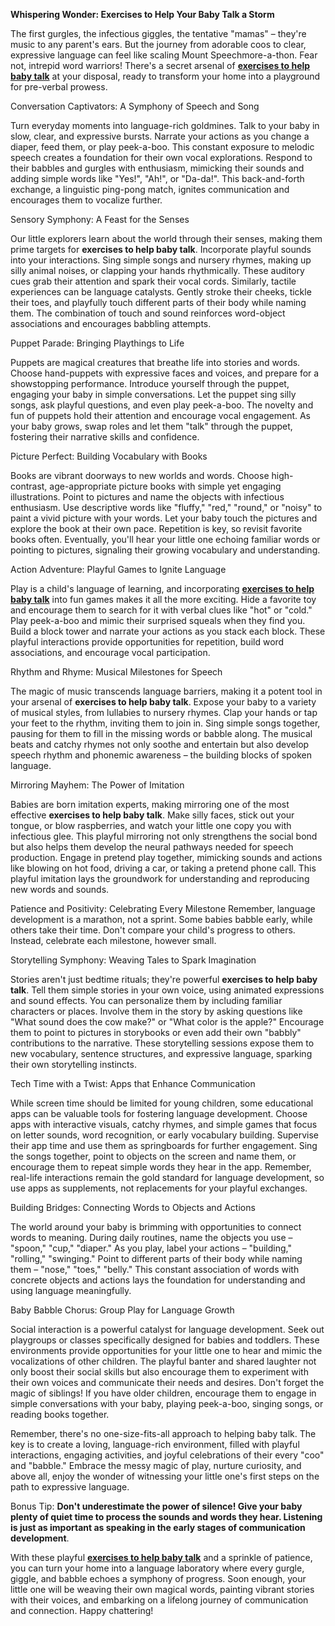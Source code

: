 **Whispering Wonder: Exercises to Help Your Baby Talk a Storm**

The first gurgles, the infectious giggles, the tentative "mamas" – they're music to any parent's ears. But the journey from adorable coos to clear, expressive language can feel like scaling Mount Speechmore-a-thon. Fear not, intrepid word warriors! There's a secret arsenal of **[exercises to help baby talk](https://www.butterflylearnings.com/)** at your disposal, ready to transform your home into a playground for pre-verbal prowess.

Conversation Captivators: A Symphony of Speech and Song
   
Turn everyday moments into language-rich goldmines. Talk to your baby in slow, clear, and expressive bursts. Narrate your actions as you change a diaper, feed them, or play peek-a-boo. This constant exposure to melodic speech creates a foundation for their own vocal explorations. Respond to their babbles and gurgles with enthusiasm, mimicking their sounds and adding simple words like "Yes!", "Ah!", or "Da-da!". This back-and-forth exchange, a linguistic ping-pong match, ignites communication and encourages them to vocalize further.

Sensory Symphony: A Feast for the Senses
   
Our little explorers learn about the world through their senses, making them prime targets for **exercises to help baby talk**. Incorporate playful sounds into your interactions. Sing simple songs and nursery rhymes, making up silly animal noises, or clapping your hands rhythmically. These auditory cues grab their attention and spark their vocal cords. Similarly, tactile experiences can be language catalysts. Gently stroke their cheeks, tickle their toes, and playfully touch different parts of their body while naming them. The combination of touch and sound reinforces word-object associations and encourages babbling attempts.

Puppet Parade: Bringing Playthings to Life

Puppets are magical creatures that breathe life into stories and words. Choose hand-puppets with expressive faces and voices, and prepare for a showstopping performance. Introduce yourself through the puppet, engaging your baby in simple conversations. Let the puppet sing silly songs, ask playful questions, and even play peek-a-boo. The novelty and fun of puppets hold their attention and encourage vocal engagement. As your baby grows, swap roles and let them "talk" through the puppet, fostering their narrative skills and confidence.

Picture Perfect: Building Vocabulary with Books

Books are vibrant doorways to new worlds and words. Choose high-contrast, age-appropriate picture books with simple yet engaging illustrations. Point to pictures and name the objects with infectious enthusiasm. Use descriptive words like "fluffy," "red," "round," or "noisy" to paint a vivid picture with your words. Let your baby touch the pictures and explore the book at their own pace. Repetition is key, so revisit favorite books often. Eventually, you'll hear your little one echoing familiar words or pointing to pictures, signaling their growing vocabulary and understanding.

Action Adventure: Playful Games to Ignite Language

Play is a child's language of learning, and incorporating **[exercises to help baby talk](https://www.butterflylearnings.com/)** into fun games makes it all the more exciting. Hide a favorite toy and encourage them to search for it with verbal clues like "hot" or "cold." Play peek-a-boo and mimic their surprised squeals when they find you. Build a block tower and narrate your actions as you stack each block. These playful interactions provide opportunities for repetition, build word associations, and encourage vocal participation.

Rhythm and Rhyme: Musical Milestones for Speech

The magic of music transcends language barriers, making it a potent tool in your arsenal of **exercises to help baby talk**. Expose your baby to a variety of musical styles, from lullabies to nursery rhymes. Clap your hands or tap your feet to the rhythm, inviting them to join in. Sing simple songs together, pausing for them to fill in the missing words or babble along. The musical beats and catchy rhymes not only soothe and entertain but also develop speech rhythm and phonemic awareness – the building blocks of spoken language.

Mirroring Mayhem: The Power of Imitation

Babies are born imitation experts, making mirroring one of the most effective **exercises to help baby talk**. Make silly faces, stick out your tongue, or blow raspberries, and watch your little one copy you with infectious glee. This playful mirroring not only strengthens the social bond but also helps them develop the neural pathways needed for speech production. Engage in pretend play together, mimicking sounds and actions like blowing on hot food, driving a car, or taking a pretend phone call. This playful imitation lays the groundwork for understanding and reproducing new words and sounds.

Patience and Positivity: Celebrating Every Milestone
Remember, language development is a marathon, not a sprint. Some babies babble early, while others take their time. Don't compare your child's progress to others. Instead, celebrate each milestone, however small.

Storytelling Symphony: Weaving Tales to Spark Imagination

Stories aren't just bedtime rituals; they're powerful **exercises to help baby talk**. Tell them simple stories in your own voice, using animated expressions and sound effects. You can personalize them by including familiar characters or places. Involve them in the story by asking questions like "What sound does the cow make?" or "What color is the apple?" Encourage them to point to pictures in storybooks or even add their own "babbly" contributions to the narrative. These storytelling sessions expose them to new vocabulary, sentence structures, and expressive language, sparking their own storytelling instincts.

Tech Time with a Twist: Apps that Enhance Communication

While screen time should be limited for young children, some educational apps can be valuable tools for fostering language development. Choose apps with interactive visuals, catchy rhymes, and simple games that focus on letter sounds, word recognition, or early vocabulary building. Supervise their app time and use them as springboards for further engagement. Sing the songs together, point to objects on the screen and name them, or encourage them to repeat simple words they hear in the app. Remember, real-life interactions remain the gold standard for language development, so use apps as supplements, not replacements for your playful exchanges.

Building Bridges: Connecting Words to Objects and Actions

The world around your baby is brimming with opportunities to connect words to meaning. During daily routines, name the objects you use – "spoon," "cup," "diaper." As you play, label your actions – "building," "rolling," "swinging." Point to different parts of their body while naming them – "nose," "toes," "belly." This constant association of words with concrete objects and actions lays the foundation for understanding and using language meaningfully.

Baby Babble Chorus: Group Play for Language Growth

Social interaction is a powerful catalyst for language development. Seek out playgroups or classes specifically designed for babies and toddlers. These environments provide opportunities for your little one to hear and mimic the vocalizations of other children. The playful banter and shared laughter not only boost their social skills but also encourage them to experiment with their own voices and communicate their needs and desires. Don't forget the magic of siblings! If you have older children, encourage them to engage in simple conversations with your baby, playing peek-a-boo, singing songs, or reading books together.

Remember, there's no one-size-fits-all approach to helping baby talk. The key is to create a loving, language-rich environment, filled with playful interactions, engaging activities, and joyful celebrations of their every "coo" and "babble." Embrace the messy magic of play, nurture curiosity, and above all, enjoy the wonder of witnessing your little one's first steps on the path to expressive language.

Bonus Tip: **Don't underestimate the power of silence! Give your baby plenty of quiet time to process the sounds and words they hear. Listening is just as important as speaking in the early stages of communication development**.

With these playful **[exercises to help baby talk](https://www.butterflylearnings.com/)** and a sprinkle of patience, you can turn your home into a language laboratory where every gurgle, giggle, and babble echoes a symphony of progress. Soon enough, your little one will be weaving their own magical words, painting vibrant stories with their voices, and embarking on a lifelong journey of communication and connection. Happy chattering!
